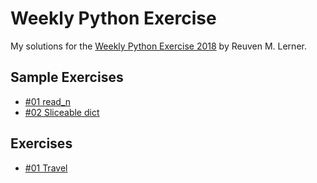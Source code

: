 # Weekly Python Exercise

My solutions for the [Weekly Python Exercise 2018](http://weeklypythonexercise.com/) by Reuven M. Lerner. 

## Sample Exercises

* [#01 read_n](01-sample-read_n/)
* [#02 Sliceable dict](02-sample-sliceable_dict/)

## Exercises

* [#01 Travel](01-travel/)
